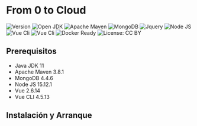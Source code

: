 # From 0 to Cloud

<p>
  <img alt="Version" src="https://img.shields.io/badge/version-1.0.0-blue.svg?cacheSeconds=2592000" />
	<img alt="Open JDK " src="https://img.shields.io/badge/OpenJDK-11-blue" />
	<img alt="Apache Maven" src="https://img.shields.io/badge/Apache%20Maven-3.8.1-blue" />
  <img alt="MongoDB" src="https://img.shields.io/badge/MongoDB-4.4.6-blue" />
  <img alt="Jquery" src="https://img.shields.io/badge/jquery-3.6.0-yellow" />
  <img alt="Node JS" src="https://img.shields.io/badge/NodeJS-15.12.1-yellow" />
  <img alt="Vue Cli" src="https://img.shields.io/badge/VUE-2.6.14-yellow" />
	<img alt="Vue Cli" src="https://img.shields.io/badge/VUECLI-4.5.13-yellow" />
  <img alt="Docker Ready" src="https://img.shields.io/badge/docker-ready-green"/>
  <img alt="License: CC BY" src="https://img.shields.io/badge/License-CCBY-blueviolet.svg" />
</p>

## Prerequisitos

- Java JDK 11
- Apache Maven 3.8.1
- MongoDB 4.4.6
- Node JS 15.12.1
- Vue 2.6.14
- Vue CLI 4.5.13

## Instalación y Arranque

